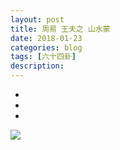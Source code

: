```yaml
---
layout: post
title: 周易 王夫之 山水蒙
date: 2018-01-23
categories: blog
tags: [六十四卦]
description: 
---
```


<span id = "jump"></span>



- []()
- []()
- []()


![](http://www.guoyi360.com/uploads/allimg/130319/1-130319130054500.jpg)
